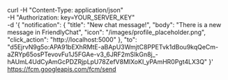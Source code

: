 curl -H "Content-Type: application/json" \
     -H "Authorization: key=YOUR_SERVER_KEY" \
     -d '{
           "notification": {
             "title": "New chat message!",
             "body": "There is a new message in FriendlyChat",
             "icon": "/images/profile_placeholder.png",
             "click_action": "http://localhost:5000"
           },
           "to": "d5EjrvN9g5o:APA91bEXhRMtE-aBApU3WmjtC8PPETvk1dBou9kqQeCm-aZRYp65osPTevovFu1J5FGAe-v3_6JRF2mSIkGn8j_-hAUmL4UdCyAmGcPDZRjpLpU78ZefV8MlXoKI_yPAmHR0Pgt4LX3Q"
         }' \
     https://fcm.googleapis.com/fcm/send
